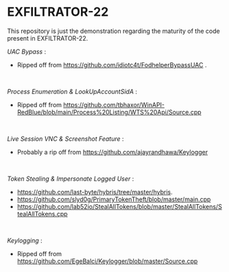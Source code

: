 # EXFILTRATOR-22

This repository is just the demonstration regarding the maturity of the code present in EXFILTRATOR-22. 


*UAC Bypass* :

-  Ripped off from https://github.com/idiotc4t/FodhelperBypassUAC .

<br/>


*Process Enumeration & LookUpAccountSidA* :

- Ripped off from https://github.com/tbhaxor/WinAPI-RedBlue/blob/main/Process%20Listing/WTS%20Api/Source.cpp


<br/>


*Live Session VNC & Screenshot Feature* :


-  Probably a rip off from https://github.com/ajayrandhawa/Keylogger


<br/>


*Token Stealing & Impersonate Logged User* :

- https://github.com/last-byte/hybris/tree/master/hybris.
- https://github.com/slyd0g/PrimaryTokenTheft/blob/master/main.cpp
- https://github.com/lab52io/StealAllTokens/blob/master/StealAllTokens/StealAllTokens.cpp


<br/>


*Keylogging* :

- Ripped off from https://github.com/EgeBalci/Keylogger/blob/master/Source.cpp
